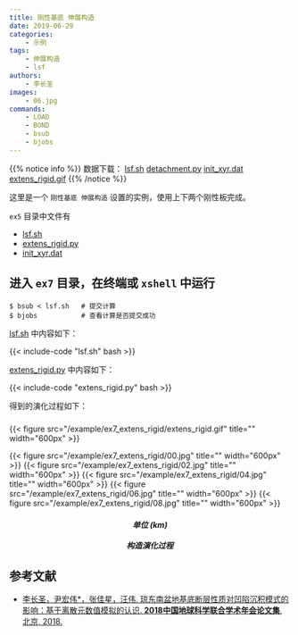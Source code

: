 ```yaml
---
title: 刚性基底 伸展构造
date: 2019-06-29
categories:
    - 示例
tags:
    - 伸展构造
    - lsf
authors:
    - 李长圣
images:
    - 06.jpg
commands:
    - LOAD
    - BOND
    - bsub
    - bjobs
---
```


{{% notice info %}}
数据下载：
[lsf.sh](/example/ex7_extens_rigid/lsf.sh)
[detachment.py](/example/ex7_extens_rigid/extens_rigid.py)
[init_xyr.dat](/example/ex7_extens_rigid/init_xyr.dat)
[extens_rigid.gif](/example/ex7_extens_rigid/extens_rigid.gif)
{{% /notice %}}


这里是一个 `刚性基底 伸展构造` 设置的实例，使用上下两个刚性板完成。

 `ex5` 目录中文件有
 
- [lsf.sh](/example/ex7_extens_rigid/lsf.sh)
- [extens_rigid.py](/example/ex7_extens_rigid/extens_rigid.py)
- [init_xyr.dat](/example/ex7_extens_rigid/init_xyr.dat)

## 进入 `ex7` 目录，在终端或 `xshell` 中运行 

```
$ bsub < lsf.sh   # 提交计算
$ bjobs           # 查看计算是否提交成功
```

 [lsf.sh](/example/ex7_extens_rigid/lsf.sh) 中内容如下：

{{< include-code "lsf.sh" bash >}}

 [extens_rigid.py](/example/ex7_extens_rigid/extens_rigid.py) 中内容如下：

{{< include-code "extens_rigid.py" bash >}}

得到的演化过程如下：

<h5></h5>
{{< figure src="/example/ex7_extens_rigid/extens_rigid.gif" title="" width="600px" >}}

{{< figure src="/example/ex7_extens_rigid/00.jpg" title="" width="600px" >}}
{{< figure src="/example/ex7_extens_rigid/02.jpg" title="" width="600px" >}}
{{< figure src="/example/ex7_extens_rigid/04.jpg" title="" width="600px" >}}
{{< figure src="/example/ex7_extens_rigid/06.jpg" title="" width="600px" >}}
{{< figure src="/example/ex7_extens_rigid/08.jpg" title="" width="600px" >}}

<center><h5>单位 (km)<br><br>构造演化过程</h5></center>

## 参考文献

-  [李长圣，尹宏伟*，张佳星，汪伟. 琼东南盆地基底断层性质对凹陷沉积模式的影响：基于离散元数值模拟的认识. **2018中国地球科学联合学术年会论文集**, 北京, 2018.](http://t.cn/AiY2NMGq)  



